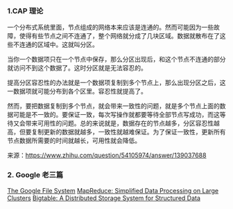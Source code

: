 ### 1.CAP 理论
一个分布式系统里面，节点组成的网络本来应该是连通的。然而可能因为一些故障，使得有些节点之间不连通了，整个网络就分成了几块区域。数据就散布在了这些不连通的区域中。这就叫分区。

当你一个数据项只在一个节点中保存，那么分区出现后，和这个节点不连通的部分就访问不到这个数据了。这时分区就是无法容忍的。

提高分区容忍性的办法就是一个数据项复制到多个节点上，那么出现分区之后，这一数据项就可能分布到各个区里。容忍性就提高了。

然而，要把数据复制到多个节点，就会带来一致性的问题，就是多个节点上面的数据可能是不一致的。要保证一致，每次写操作就都要等待全部节点写成功，而这等待又会带来可用性的问题。总的来说就是，数据存在的节点越多，分区容忍性越高，但要复制更新的数据就越多，一致性就越难保证。为了保证一致性，更新所有节点数据所需要的时间就越长，可用性就会降低。

来源：https://www.zhihu.com/question/54105974/answer/139037688

### 2. Google 老三篇
[The Google File System](https://static.googleusercontent.com/media/research.google.com/en//archive/gfs-sosp2003.pdf)
[MapReduce: Simplified Data Processing on Large Clusters](https://static.googleusercontent.com/media/research.google.com/en//archive/mapreduce-osdi04.pdf)
[Bigtable: A Distributed Storage System for Structured Data](https://static.googleusercontent.com/media/research.google.com/en//archive/bigtable-osdi06.pdf)